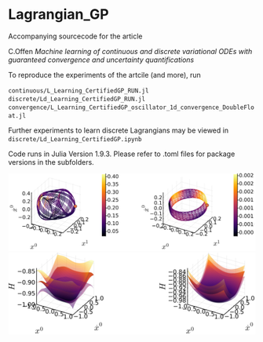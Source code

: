 # Lagrangian_GP
Accompanying sourcecode for the article

C.Offen
*Machine learning of continuous and discrete variational ODEs with guaranteed convergence and uncertainty quantifications*

To reproduce the experiments of the artcile (and more), run

`continuous/L_Learning_CertifiedGP_RUN.jl`\
`discrete/Ld_Learning_CertifiedGP_RUN.jl`\
`convergence/L_Learning_CertifiedGP_oscillator_1d_convergence_DoubleFloat.jl`

Further experiments to learn discrete Lagrangians may be viewed in\
`discrete/Ld_Learning_CertifiedGP.ipynb`

Code runs in Julia Version 1.9.3.
Please refer to .toml files for package versions in the subfolders.

![predicted motions with uncertainty quantification](https://github.com/Christian-Offen/Lagrangian_GP/blob/main/continuous/plots/eye_catcher1.png?raw=true "predicted motions with uncertainty quantification")
![predicted Hamiltonian to partially observed system with uncertainty quantification](https://github.com/Christian-Offen/Lagrangian_GP/blob/main/continuous/plots/eye_catcher_2.png?raw=true "predicted Hamiltonian to partially observed system with uncertainty quantification")
